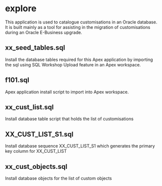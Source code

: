 explore
=======
This application is used to catalogue customisations in an Oracle database. It is built mainly as a tool for assisting in the migration of customisations during an Oracle E-Business upgrade.

xx_seed_tables.sql
--------------------
Install the database tables required for this Apex application by importing the sql using SQL Workshop Upload feature in an Apex workspace.

f101.sql
---------
Apex application install script to import into Apex workspace.

xx_cust_list.sql
-----------------
Install database table script that holds the list of customisations 

XX_CUST_LIST_S1.sql
-------------------
Install database sequence XX_CUST_LIST_S1 which generates the primary key column for XX_CUST_LIST

xx_cust_objects.sql
--------------------
Install database objects for the list of custom objects
